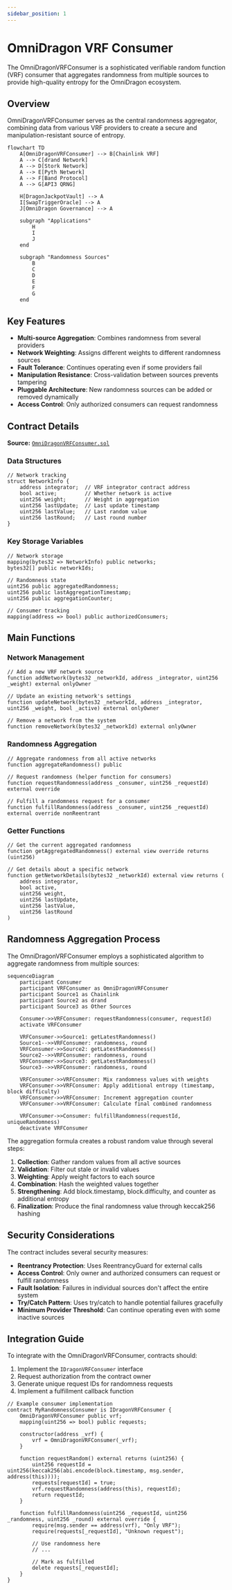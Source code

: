 ```yaml
---
sidebar_position: 1
---
```


# OmniDragon VRF Consumer

The OmniDragonVRFConsumer is a sophisticated verifiable random function (VRF) consumer that aggregates randomness from multiple sources to provide high-quality entropy for the OmniDragon ecosystem.

## Overview

OmniDragonVRFConsumer serves as the central randomness aggregator, combining data from various VRF providers to create a secure and manipulation-resistant source of entropy.

```mermaid
flowchart TD
    A[OmniDragonVRFConsumer] --> B[Chainlink VRF]
    A --> C[drand Network]
    A --> D[Stork Network]
    A --> E[Pyth Network]
    A --> F[Band Protocol]
    A --> G[API3 QRNG]
    
    H[DragonJackpotVault] --> A
    I[SwapTriggerOracle] --> A
    J[OmniDragon Governance] --> A
    
    subgraph "Applications"
        H
        I
        J
    end
    
    subgraph "Randomness Sources"
        B
        C
        D
        E
        F
        G
    end
```

## Key Features

- **Multi-source Aggregation**: Combines randomness from several providers
- **Network Weighting**: Assigns different weights to different randomness sources
- **Fault Tolerance**: Continues operating even if some providers fail
- **Manipulation Resistance**: Cross-validation between sources prevents tampering
- **Pluggable Architecture**: New randomness sources can be added or removed dynamically
- **Access Control**: Only authorized consumers can request randomness

## Contract Details

**Source:** [`OmniDragonVRFConsumer.sol`](https://github.com/wenakita/omnidragon/blob/main/contracts/drand/OmniDragonVRFConsumer.sol)

### Data Structures

```solidity
// Network tracking
struct NetworkInfo {
    address integrator;  // VRF integrator contract address
    bool active;         // Whether network is active
    uint256 weight;      // Weight in aggregation
    uint256 lastUpdate;  // Last update timestamp
    uint256 lastValue;   // Last random value
    uint256 lastRound;   // Last round number
}
```

### Key Storage Variables

```solidity
// Network storage
mapping(bytes32 => NetworkInfo) public networks;
bytes32[] public networkIds;

// Randomness state
uint256 public aggregatedRandomness;
uint256 public lastAggregationTimestamp;
uint256 public aggregationCounter;

// Consumer tracking
mapping(address => bool) public authorizedConsumers;
```

## Main Functions

### Network Management

```solidity
// Add a new VRF network source
function addNetwork(bytes32 _networkId, address _integrator, uint256 _weight) external onlyOwner

// Update an existing network's settings
function updateNetwork(bytes32 _networkId, address _integrator, uint256 _weight, bool _active) external onlyOwner

// Remove a network from the system
function removeNetwork(bytes32 _networkId) external onlyOwner
```

### Randomness Aggregation

```solidity
// Aggregate randomness from all active networks
function aggregateRandomness() public

// Request randomness (helper function for consumers)
function requestRandomness(address _consumer, uint256 _requestId) external override

// Fulfill a randomness request for a consumer
function fulfillRandomness(address _consumer, uint256 _requestId) external override nonReentrant
```

### Getter Functions

```solidity
// Get the current aggregated randomness
function getAggregatedRandomness() external view override returns (uint256)

// Get details about a specific network
function getNetworkDetails(bytes32 _networkId) external view returns (
    address integrator,
    bool active,
    uint256 weight,
    uint256 lastUpdate,
    uint256 lastValue,
    uint256 lastRound
)
```

## Randomness Aggregation Process

The OmniDragonVRFConsumer employs a sophisticated algorithm to aggregate randomness from multiple sources:

```mermaid
sequenceDiagram
    participant Consumer
    participant VRFConsumer as OmniDragonVRFConsumer
    participant Source1 as Chainlink
    participant Source2 as drand
    participant Source3 as Other Sources
    
    Consumer->>VRFConsumer: requestRandomness(consumer, requestId)
    activate VRFConsumer
    
    VRFConsumer->>Source1: getLatestRandomness()
    Source1-->>VRFConsumer: randomness, round
    VRFConsumer->>Source2: getLatestRandomness()
    Source2-->>VRFConsumer: randomness, round
    VRFConsumer->>Source3: getLatestRandomness()
    Source3-->>VRFConsumer: randomness, round
    
    VRFConsumer->>VRFConsumer: Mix randomness values with weights
    VRFConsumer->>VRFConsumer: Apply additional entropy (timestamp, block difficulty)
    VRFConsumer->>VRFConsumer: Increment aggregation counter
    VRFConsumer->>VRFConsumer: Calculate final combined randomness
    
    VRFConsumer->>Consumer: fulfillRandomness(requestId, uniqueRandomness)
    deactivate VRFConsumer
```

The aggregation formula creates a robust random value through several steps:

1. **Collection**: Gather random values from all active sources
2. **Validation**: Filter out stale or invalid values
3. **Weighting**: Apply weight factors to each source
4. **Combination**: Hash the weighted values together
5. **Strengthening**: Add block.timestamp, block.difficulty, and counter as additional entropy
6. **Finalization**: Produce the final randomness value through keccak256 hashing

## Security Considerations

The contract includes several security measures:

- **Reentrancy Protection**: Uses ReentrancyGuard for external calls
- **Access Control**: Only owner and authorized consumers can request or fulfill randomness
- **Fault Isolation**: Failures in individual sources don't affect the entire system
- **Try/Catch Pattern**: Uses try/catch to handle potential failures gracefully
- **Minimum Provider Threshold**: Can continue operating even with some inactive sources

## Integration Guide

To integrate with the OmniDragonVRFConsumer, contracts should:

1. Implement the `IDragonVRFConsumer` interface
2. Request authorization from the contract owner
3. Generate unique request IDs for randomness requests
4. Implement a fulfillment callback function

```solidity
// Example consumer implementation
contract MyRandomnessConsumer is IDragonVRFConsumer {
    OmniDragonVRFConsumer public vrf;
    mapping(uint256 => bool) public requests;
    
    constructor(address _vrf) {
        vrf = OmniDragonVRFConsumer(_vrf);
    }
    
    function requestRandom() external returns (uint256) {
        uint256 requestId = uint256(keccak256(abi.encode(block.timestamp, msg.sender, address(this))));
        requests[requestId] = true;
        vrf.requestRandomness(address(this), requestId);
        return requestId;
    }
    
    function fulfillRandomness(uint256 _requestId, uint256 _randomness, uint256 _round) external override {
        require(msg.sender == address(vrf), "Only VRF");
        require(requests[_requestId], "Unknown request");
        
        // Use randomness here
        // ...
        
        // Mark as fulfilled
        delete requests[_requestId];
    }
} 